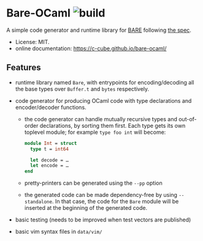 
# Bare-OCaml ![build](https://github.com/c-cube/bare/workflows/build/badge.svg)

A simple code generator and runtime library for [BARE](https://baremessages.org/)
following [the spec](https://datatracker.ietf.org/doc/draft-devault-bare).

- License: MIT.
- online documentation: https://c-cube.github.io/bare-ocaml/

## Features

- runtime library named `Bare`, with entrypoints for encoding/decoding
  all the base types over `Buffer.t` and `bytes` respectively.

- code generator for producing OCaml code with type declarations and encoder/decoder functions.
  * the code generator can handle mutually recursive types and out-of-order
    declarations, by sorting them first.
    Each type gets its own toplevel module; for example `type foo int`
    will become:

    ```ocaml
    module Int = struct
      type t = int64

      let decode = …
      let encode = …
    end
    ```
  * pretty-printers can be generated using the `--pp` option
  * the generated code can be made dependency-free by using `--standalone`.
    In that case, the code for the `Bare` module will be inserted at the beginning
    of the generated code.
- basic testing (needs to be improved when test vectors are published)

- basic vim syntax files in `data/vim/`
